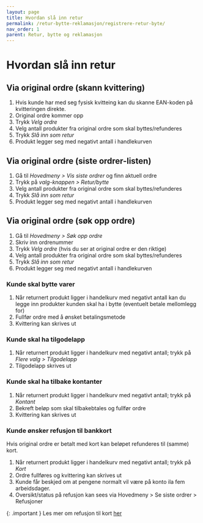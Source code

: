 ```yaml
---
layout: page
title: Hvordan slå inn retur
permalink: /retur-bytte-reklamasjon/registrere-retur-byte/
nav_order: 1
parent: Retur, bytte og reklamasjon
---
```


# Hvordan slå inn retur

## Via original ordre (skann kvittering)
1. Hvis kunde har med seg fysisk kvitteing kan du skanne EAN-koden på kvitteringen direkte.
2. Original ordre kommer opp
3. Trykk _Velg ordre_
4. Velg antall produkter fra original ordre som skal byttes/refunderes
5. Trykk _Slå inn som retur_
6. Produkt legger seg med negativt antall i handlekurven

## Via original ordre (siste ordrer-listen)
1. Gå til _Hovedmeny > Vis siste ordrer_ og finn aktuell ordre
2. Trykk på _valg-knappen > Retur/bytte_
3. Velg antall produkter fra original ordre som skal byttes/refunderes
4. Trykk _Slå inn som retur_
5. Produkt legger seg med negativt antall i handlekurven

## Via original ordre (søk opp ordre)
1. Gå til _Hovedmeny > Søk opp ordre_
2. Skriv inn ordrenummer
3. Trykk _Velg ordre_ (hvis du ser at original ordre er den riktige)
4. Velg antall produkter fra original ordre som skal byttes/refunderes
5. Trykk _Slå inn som retur_
6. Produkt legger seg med negativt antall i handlekurven

### Kunde skal bytte varer
1. Når returnert produkt ligger i handelkurv med negativt antall kan du legge inn produkter kunden skal ha i bytte (eventuelt betale mellomlegg for)
2. Fullfør ordre med å ønsket betalingsmetode
3. Kvittering kan skrives ut

### Kunde skal ha tilgodelapp
1. Når returnert produkt ligger i handelkurv med negativt antall; trykk på _Flere valg > Tilgodelapp_ 
2. Tilgodelapp skrives ut

### Kunde skal ha tilbake kontanter 
1. Når returnert produkt ligger i handelkurv med negativt antall; trykk på _Kontant_
2. Bekreft beløp som skal tilbakebtales og fullfør ordre
3. Kvittering kan skrives ut

### Kunde ønsker refusjon til bankkort
Hvis original ordre er betalt med kort kan beløpet refunderes til (samme) kort.
1. Når returnert produkt ligger i handelkurv med negativt antall; trykk på _Kort_
2. Ordre fullføres og kvittering kan skrives ut
3. Kunde får beskjed om at pengene normalt vil være på konto ila fem arbeidsdager. 
4. Oversikt/status på refusjon kan sees via Hovedmeny > Se siste ordrer > Refusjoner 

{: .important }
Les mer om refusjon til kort [her](https://mystoreno.github.io/pos-doc/innlogging-brukere/velge-selger/)
